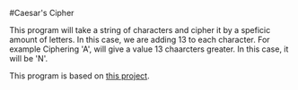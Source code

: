 #Caesar's Cipher 

This program will take a string of characters and cipher it by a speficic amount of letters. In this case, we are adding 13 to each character. For example Ciphering 'A', will give a value 13 chaarcters greater. In this case, it will be 'N'. 

This program is based on [this project](https://www.freecodecamp.org/learn/javascript-algorithms-and-data-structures/javascript-algorithms-and-data-structures-projects/caesars-cipher).